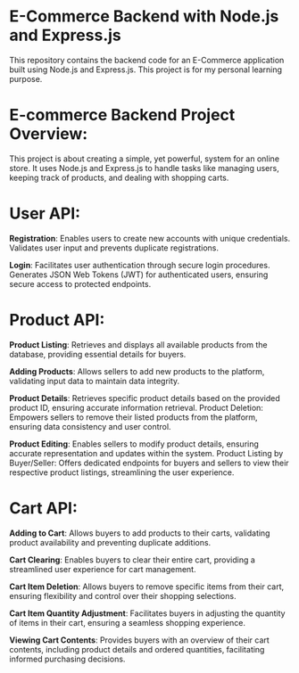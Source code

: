 # E-Commerce Backend with Node.js and Express.js

This repository contains the backend code for an E-Commerce application built using Node.js and Express.js. This project is for my personal learning purpose.

# E-commerce Backend Project Overview:

This project is about creating a simple, yet powerful, system for an online store. It uses Node.js and Express.js to handle tasks like managing users, keeping track of products, and dealing with shopping carts.

# User API:

**Registration**: Enables users to create new accounts with unique credentials. Validates user input and prevents duplicate registrations.

**Login**: Facilitates user authentication through secure login procedures. Generates JSON Web Tokens (JWT) for authenticated users, ensuring secure access to protected endpoints.

# Product API:

**Product Listing**: Retrieves and displays all available products from the database, providing essential details for buyers.

**Adding Products**: Allows sellers to add new products to the platform, validating input data to maintain data integrity.

**Product Details**: Retrieves specific product details based on the provided product ID, ensuring accurate information retrieval.
Product Deletion: Empowers sellers to remove their listed products from the platform, ensuring data consistency and user control.

**Product Editing**: Enables sellers to modify product details, ensuring accurate representation and updates within the system.
Product Listing by Buyer/Seller: Offers dedicated endpoints for buyers and sellers to view their respective product listings, streamlining the user experience.

# Cart API:

**Adding to Cart**: Allows buyers to add products to their carts, validating product availability and preventing duplicate additions.

**Cart Clearing**: Enables buyers to clear their entire cart, providing a streamlined user experience for cart management.

**Cart Item Deletion**: Allows buyers to remove specific items from their cart, ensuring flexibility and control over their shopping selections.

**Cart Item Quantity Adjustment**: Facilitates buyers in adjusting the quantity of items in their cart, ensuring a seamless shopping experience.

**Viewing Cart Contents**: Provides buyers with an overview of their cart contents, including product details and ordered quantities, facilitating informed purchasing decisions.
